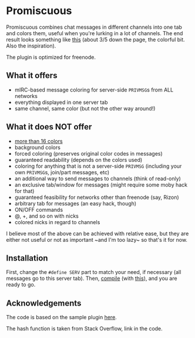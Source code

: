 # Promiscuous

Promiscuous combines chat messages in different channels into one tab and colors them, useful when you're lurking in a lot of channels. The end result looks something like [this](http://www.allthingsjacq.com/ifMUDfaq/faq1.html) (about 3/5 down the page, the colorful bit. Also the inspiration).

The plugin is optimized for freenode.

## What it offers

- mIRC-based message coloring for server-side `PRIVMSG`s from ALL networks
- everything displayed in one server tab
- same channel, same color (but not the other way around!)

## What it does NOT offer

- [more than 16 colors](https://en.wikipedia.org/wiki/Pigeonhole_principle)
- background colors
- forced coloring (preserves original color codes in messages)
- guaranteed readability (depends on the colors used)
- coloring for anything that is not a server-side `PRIVMSG` (including your own `PRIVMSG`s, join/part messages, etc)
- an additional way to send messages to channels (think of read-only)
- an exclusive tab/window for messages (might require some moby hack for that)
- guaranteed feasibility for networks other than freenode (say, Rizon)
- arbitrary tab for messages (an easy hack, though)
- ON/OFF commands
- @, +, and so on with nicks
- colored nicks in regard to channels

I believe most of the above can be achieved with relative ease, but they are either not useful or not as important ~and I'm too lazy~ so that's it for now.

## Installation

First, change the `#define SERV` part to match your need, if necessary (all messages go to this server tab). Then, [compile](https://hexchat.readthedocs.io/en/latest/plugins.html#introduction) (with [this](https://github.com/hexchat/hexchat/blob/master/src/common/hexchat-plugin.h)), and you are ready to go.

## Acknowledgements

The code is based on the sample plugin [here](https://hexchat.readthedocs.io/en/latest/plugins.html#sample-plugin).

The hash function is taken from Stack Overflow, link in the code.
